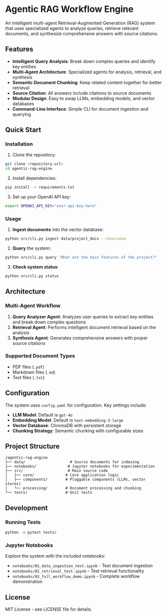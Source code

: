 # Agentic RAG Workflow Engine

An intelligent multi-agent Retrieval-Augmented Generation (RAG) system that uses specialized agents to analyze queries, retrieve relevant documents, and synthesize comprehensive answers with source citations.

## Features

- **Intelligent Query Analysis**: Break down complex queries and identify key entities
- **Multi-Agent Architecture**: Specialized agents for analysis, retrieval, and synthesis
- **Semantic Document Chunking**: Keep related content together for better retrieval
- **Source Citation**: All answers include citations to source documents
- **Modular Design**: Easy to swap LLMs, embedding models, and vector databases
- **Command-Line Interface**: Simple CLI for document ingestion and querying

## Quick Start

### Installation

1. Clone the repository:
```bash
git clone <repository-url>
cd agentic-rag-engine
```

2. Install dependencies:
```bash
pip install -r requirements.txt
```

3. Set up your OpenAI API key:
```bash
export OPENAI_API_KEY="your-api-key-here"
```

### Usage

1. **Ingest documents** into the vector database:
```bash
python src/cli.py ingest data/project_docs --recursive
```

2. **Query** the system:
```bash
python src/cli.py query "What are the main features of the project?"
```

3. **Check system status**:
```bash
python src/cli.py status
```

## Architecture

### Multi-Agent Workflow

1. **Query Analyzer Agent**: Analyzes user queries to extract key entities and break down complex questions
2. **Retrieval Agent**: Performs intelligent document retrieval based on the analysis
3. **Synthesis Agent**: Generates comprehensive answers with proper source citations

### Supported Document Types

- PDF files (`.pdf`)
- Markdown files (`.md`) 
- Text files (`.txt`)

## Configuration

The system uses `config.yaml` for configuration. Key settings include:

- **LLM Model**: Default is `gpt-4o`
- **Embedding Model**: Default is `text-embedding-3-large`
- **Vector Database**: ChromaDB with persistent storage
- **Chunking Strategy**: Semantic chunking with configurable sizes

## Project Structure

```
/agentic-rag-engine
├── data/                    # Source documents for indexing
├── notebooks/              # Jupyter notebooks for experimentation
├── src/                    # Main source code
│   ├── core/              # Core application logic
│   ├── components/        # Pluggable components (LLMs, vector stores)
│   └── processing/        # Document processing and chunking
└── tests/                 # Unit tests
```

## Development

### Running Tests

```bash
python -m pytest tests/
```

### Jupyter Notebooks

Explore the system with the included notebooks:

- `notebooks/01_data_ingestion_test.ipynb` - Test document ingestion
- `notebooks/02_retrieval_test.ipynb` - Test retrieval functionality  
- `notebooks/03_full_workflow_demo.ipynb` - Complete workflow demonstration

## License

MIT License - see LICENSE file for details.